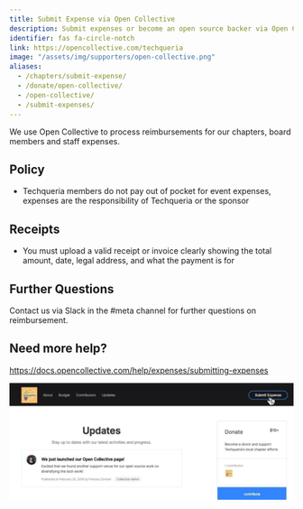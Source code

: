 ```yaml
---
title: Submit Expense via Open Collective
description: Submit expenses or become an open source backer via Open Collective.
identifier: fas fa-circle-notch
link: https://opencollective.com/techqueria
image: "/assets/img/supporters/open-collective.png"
aliases:
  - /chapters/submit-expense/
  - /donate/open-collective/
  - /open-collective/
  - /submit-expenses/
---
```


We use Open Collective to process reimbursements for our chapters, board members and staff expenses.

## Policy

- Techqueria members do not pay out of pocket for event expenses, expenses are the responsibility of Techqueria or the sponsor

## Receipts

- You must upload a valid receipt or invoice clearly showing the total amount, date, legal address, and what the payment is for

## Further Questions

Contact us via Slack in the #meta channel for further questions on reimbursement.

## Need more help?

https://docs.opencollective.com/help/expenses/submitting-expenses

![Submit an expense](/assets/img/donate/open-collective/submit-expense.jpg)
